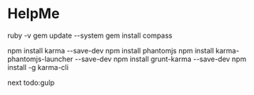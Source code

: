 # HelpMe

ruby -v
gem update --system
gem install compass

npm install karma --save-dev
npm install phantomjs
npm install karma-phantomjs-launcher --save-dev
npm install grunt-karma --save-dev
npm install -g karma-cli

next todo:gulp
